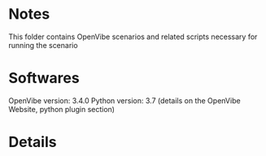 # Notes

This folder contains OpenVibe scenarios and related scripts necessary for running the scenario

# Softwares

OpenVibe version: 3.4.0
Python version: 3.7 (details on the OpenVibe Website, python plugin section)

# Details
